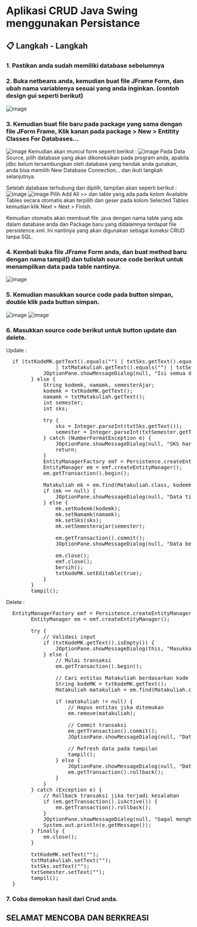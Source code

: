 # Aplikasi CRUD Java Swing menggunakan Persistance
##  📋 Langkah - Langkah 
### 1. Pastikan anda sudah memiliki database sebelumnya
### 2. Buka netbeans anda, kemudian buat file JFrame Form, dan ubah nama variablenya sesuai yang anda inginkan. (contoh design gui seperti berikut)
![image](https://github.com/user-attachments/assets/ede34021-218e-476c-98e9-237a5f4b37f7)

### 3. Kemudian buat file baru pada package yang sama dengan file JForm Frame, Klik kanan pada package > New > Entitity Classes For Databases…
![image](https://github.com/user-attachments/assets/75b9e4a0-9301-42f4-86cc-5dceb210b0aa)
Kemudian akan muncul form seperti berikut :
![image](https://github.com/user-attachments/assets/fb4406a3-05b3-4979-80ac-8720d7b7d06a)
Pada Data Source, pilih database yang akan dikoneksikan pada program anda, apabila jdbc belum tersambungkan oleh database yang hendak anda gunakan, anda bisa memilih New Database Connection… dan ikuti langkah selanjutnya.

Setelah database terhubung dan dipilih, tampilan akan seperti berikut :
![image](https://github.com/user-attachments/assets/452e94c6-f48e-42dd-9432-9bc3925e75f4)
![image](https://github.com/user-attachments/assets/f53440a4-165a-47d2-9422-5b5d2f9a8627)
Pilih Add All >> dan table yang ada pada kolom Available Tables secara otomatis akan terpilih dan geser pada kolom Selected Tables kemudian klik Next > Next > Finish.

Kemudian otomatis akan membuat file .java dengan nama table yang ada dalam database anda dan Package baru yang didalamnya terdapat file persistence.xml. Ini nantinya yang akan digunakan sebagai koneksi CRUD tanpa SQL.

### 4. Kembali buka file JFrame Form anda, dan buat method baru dengan nama tampil() dan tulislah source code berikut untuk menampilkan data pada table nantinya. 
![image](https://github.com/user-attachments/assets/aa00407a-6937-4a2c-9809-15c18357707a)

### 5.	Kemudian masukkan source code pada button simpan, double klik pada button simpan.
![image](https://github.com/user-attachments/assets/6e9ed354-0aed-4d96-bf1e-4fac97d940c5)
![image](https://github.com/user-attachments/assets/f0e2823e-391e-46d4-a9f3-4430a145587e)

### 6.	Masukkan source code berikut untuk button update dan delete.
Update :
<pre>
  if (txtKodeMK.getText().equals("") | txtSks.getText().equals("")
                | txtMatakuliah.getText().equals("") | txtSemester.getText().equals("")) {
            JOptionPane.showMessageDialog(null, "Isi semua data");
        } else {
            String kodemk, namamk, semesterAjar;
            kodemk = txtKodeMK.getText();
            namamk = txtMatakuliah.getText();
            int semester;
            int sks;

            try {
                sks = Integer.parseInt(txtSks.getText());
                semester = Integer.parseInt(txtSemester.getText());
            } catch (NumberFormatException e) {
                JOptionPane.showMessageDialog(null, "SKS harus berupa angka", "Error", JOptionPane.ERROR_MESSAGE);
                return;
            }
            EntityManagerFactory emf = Persistence.createEntityManagerFactory("LatihanSemester3PU");
            EntityManager em = emf.createEntityManager();
            em.getTransaction().begin();

            Matakuliah mk = em.find(Matakuliah.class, kodemk);
            if (mk == null) {
                JOptionPane.showMessageDialog(null, "Data tidak ditemukan");
            } else {
                mk.setKodemk(kodemk);
                mk.setNamamk(namamk);
                mk.setSks(sks);
                mk.setSemesterajar(semester);

                em.getTransaction().commit();
                JOptionPane.showMessageDialog(null, "Data berhasil diupdate");

                em.close();
                emf.close();
                bersih();
                txtKodeMK.setEditable(true);
            }
        }
        tampil();
</pre>

Delete :
<pre>
  EntityManagerFactory emf = Persistence.createEntityManagerFactory("LatihanSemester3PU");
        EntityManager em = emf.createEntityManager();

        try {
            // Validasi input
            if (txtKodeMK.getText().isEmpty()) {
                JOptionPane.showMessageDialog(this, "Masukkan Kode Mata Kuliah yang akan dihapus");
            } else {
                // Mulai transaksi
                em.getTransaction().begin();

                // Cari entitas Matakuliah berdasarkan kode mata kuliah
                String kodeMK = txtKodeMK.getText();
                Matakuliah matakuliah = em.find(Matakuliah.class, kodeMK);

                if (matakuliah != null) {
                    // Hapus entitas jika ditemukan
                    em.remove(matakuliah);

                    // Commit transaksi
                    em.getTransaction().commit();
                    JOptionPane.showMessageDialog(null, "Data berhasil dihapus");

                    // Refresh data pada tampilan
                    tampil();
                } else {
                    JOptionPane.showMessageDialog(null, "Data tidak ditemukan untuk KodeMK: " + kodeMK);
                    em.getTransaction().rollback();
                }
            }
        } catch (Exception e) {
            // Rollback transaksi jika terjadi kesalahan
            if (em.getTransaction().isActive()) {
                em.getTransaction().rollback();
            }
            JOptionPane.showMessageDialog(null, "Gagal menghapus data");
            System.out.println(e.getMessage());
        } finally {
            em.close();
        }

        txtKodeMK.setText("");
        txtMatakuliah.setText("");
        txtSks.setText("");
        txtSemester.setText("");
        tampil();
  }
</pre>

### 7.	Coba demokan hasil dari Crud anda.

## SELAMAT MENCOBA DAN BERKREASI



